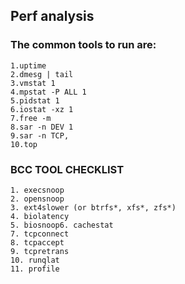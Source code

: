 ## Perf analysis

### The common tools to run are:

```
1.uptime
2.dmesg | tail
3.vmstat 1
4.mpstat -P ALL 1
5.pidstat 1
6.iostat -xz 1
7.free -m
8.sar -n DEV 1
9.sar -n TCP,
10.top
```

### BCC TOOL CHECKLIST

```
1. execsnoop
2. opensnoop
3. ext4slower (or btrfs*, xfs*, zfs*)
4. biolatency
5. biosnoop6. cachestat
7. tcpconnect
8. tcpaccept
9. tcpretrans
10. runqlat
11. profile
```
